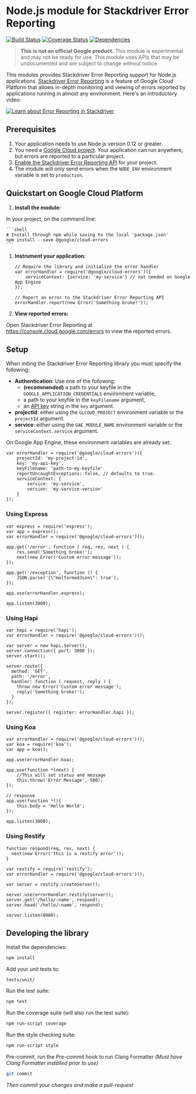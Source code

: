 # Node.js module for Stackdriver Error Reporting

[![Build Status](https://travis-ci.org/GoogleCloudPlatform/cloud-errors-nodejs.svg?branch=master)](https://travis-ci.org/GoogleCloudPlatform/cloud-errors-nodejs)
[![Coverage Status](https://coveralls.io/repos/github/GoogleCloudPlatform/cloud-errors-nodejs/badge.svg?branch=coveralls)](https://coveralls.io/github/GoogleCloudPlatform/cloud-errors-nodejs?branch=coveralls)
[![Dependencies](https://david-dm.org/GoogleCloudPlatform/cloud-errors-nodejs.svg)](https://david-dm.org/GoogleCloudPlatform/cloud-errors-nodejs)

> **This is not an official Google product.** This module is experimental and may not be ready for use.
> This module uses APIs that may be undocumented and are subject to change without notice.

This modules provides Stackdriver Error Reporting support for Node.js applications.
[Stackdriver Error Reporting](https://cloud.google.com/error-reporting/) is a feature of
Google Cloud Platform that allows in-depth monitoring and viewing of errors reported by
applications running in almost any environment. Here's an introductory video:

[![Learn about Error Reporting in Stackdriver](https://img.youtube.com/vi/cVpWVD75Hs8/0.jpg)](https://www.youtube.com/watch?v=cVpWVD75Hs8)

## Prerequisites

1. Your application needs to use Node.js version 0.12 or greater.
1. You need a [Google Cloud project](https://console.cloud.google.com). Your application can run anywhere, but errors are reported to a particular project.
1. [Enable the Stackdriver Error Reporting API](https://console.cloud.google.com/apis/api/clouderrorreporting.googleapis.com/overview) for your project.
1. The module will only send errors when the `NODE_ENV` environment variable is set to `production`.

## Quickstart on Google Cloud Platform

1. **Install the module:**

  In your project, on the command line:

	```shell
	# Install through npm while saving to the local 'package.json'
	npm install --save @google/cloud-errors
	```
1. **Instrument your application:**

	```JS
	// Require the library and initialize the error handler
	var errorHandler = require('@google/cloud-errors')({
		serviceContext: {service: 'my-service'}	// not needed on Google App Engine
	});
	
	// Report an error to the Stackdriver Error Reporting API
	errorHandler.report(new Error('Something broke!'));
	```

1. **View reported errors:**

  Open Stackdriver Error Reporting at https://console.cloud.google.com/errors to view the reported errors. 

## Setup

When initing the Stackdriver Error Reporting library you must specify the following:

* **Authentication**: Use one of the following:
  * **(recommended)** a path to your keyfile in the `GOOGLE_APPLICATION_CREDENTIALS` environment variable,
  * a path to your keyfile in the `keyFilename` argument,
  * an [API key](https://support.google.com/cloud/answer/6158862) string in the `key` argument.
* **projectId**: either using the `GLCOUD_PROJECT` environment variable or the `projectId` argument.
* **service**: either using the `GAE_MODULE_NAME`  environment variable or the `serviceContext.service` argument.

On Google App Engine, these environment variables are already set.

```JS
var errorHandler = require('@google/cloud-errors')({
	projectId: 'my-project-id',
	key: 'my-api-key',
	keyFilename: 'path-to-my-keyfile'
	reportUncaughtExceptions: false, // defaults to true.
	serviceContext: {
		service: 'my-service',
		version: 'my-service-version'
	}
});
```

### Using Express

```JS
var express = require('express');
var app = express();
var errorHandler = require('@google/cloud-errors')();

app.get('/error', function ( req, res, next ) {
    res.send('Something broke!');
    next(new Error('Custom error message'));
});

app.get('/exception', function () {
    JSON.parse('{\"malformedJson\": true');
});

app.use(errorHandler.express);

app.listen(3000);
```

### Using Hapi

```JS
var hapi = require('hapi');
var errorHandler = require('@google/cloud-errors')();

var server = new hapi.Server();
server.connection({ port: 3000 });
server.start();

server.route({
  method: 'GET',
  path: '/error',
  handler: function ( request, reply ) {
    throw new Error('Custom error message');
    reply('Something broke!');
  }
});

server.register({ register: errorHandler.hapi });
```

### Using Koa

```JS
var errorHandler = require('@google/cloud-errors')();
var koa = require('koa');
var app = koa();

app.use(errorHandler.koa);

app.use(function *(next) {
	//This will set status and message
	this.throw('Error Message', 500);
});

// response
app.use(function *(){
	this.body = 'Hello World';
});

app.listen(3000);
```

### Using Restify

```JS
function respond(req, res, next) {
  next(new Error('this is a restify error'));
}

var restify = require('restify');
var errorHandler = require('@google/cloud-errors')();

var server = restify.createServer();

server.use(errorHandler.restify(server));
server.get('/hello/:name', respond);
server.head('/hello/:name', respond);

server.listen(8080);
```

## Developing the library

Install the dependencies:

```bash
npm install
```

Add your unit tests to:

```
tests/unit/
```

Run the test suite:

```bash
npm test
```

Run the coverage suite (will also run the test suite):

```bash
npm run-script coverage
```

Run the style checking suite:

```bash
npm run-script style
```

Pre-commit, run the Pre-commit hook to run Clang Formatter *(Must have Clang
	Formatter installed prior to use)*

```bash
git commit
```

*Then commit your changes and make a pull-request*
